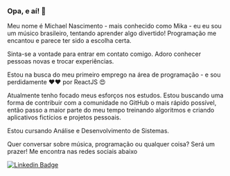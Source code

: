 ### Opa, e aí! 👋

Meu nome é Michael Nascimento - mais conhecido como Mika -  eu eu sou um músico brasileiro, tentando aprender algo divertido! Programação me encantou e parece ter sido a escolha certa.

Sinta-se a vontade para entrar em contato comigo. Adoro conhecer pessoas novas e trocar experiências.

Estou na busca do meu primeiro emprego na área de programação - e sou perdidamente ❤️❤️ por ReactJS 😍 

Atualmente tenho focado meus esforços nos estudos. Estou buscando uma forma de contribuir com a comunidade no GitHub o mais rápido possível, então passo a maior parte do meu tempo treinando algoritmos e criando aplicativos fictícios e projetos pessoais.

Estou cursando Análise e Desenvolvimento de Sistemas.

Quer conversar sobre música, programação ou qualquer coisa? Será um prazer! Me encontra nas redes sociais abaixo

[![Linkedin Badge](https://img.shields.io/badge/-LinkedIn-blue?style=flat-square&logo=Linkedin&logoColor=white&link=https://www.linkedin.com/in/michaelnsc/)](https://www.linkedin.com/in/michaelnsc/)
